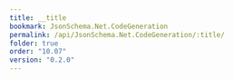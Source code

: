 ```yaml
---
title: __title
bookmark: JsonSchema.Net.CodeGeneration
permalink: /api/JsonSchema.Net.CodeGeneration/:title/
folder: true
order: "10.07"
version: "0.2.0"
---
```

